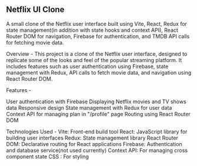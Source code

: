 Netflix UI Clone
----------------------------

A small clone of the Netflix user interface built using Vite, React, Redux for state management(in addition with state hooks and context API), React Router DOM for navigation, Firebase for authentication, and TMDB API calls for fetching movie data.

Overview - 
This project is a clone of the Netflix user interface, designed to replicate some of the looks and feel of the popular streaming platform. It includes features such as user authentication using Firebase, state management with Redux, API calls to fetch movie data, and navigation using React Router DOM.

Features - 

User authentication with Firebase 
Displaying Netflix movies and TV shows data 
Responsive design 
State management with Redux for user data 
Context API for managing plan in "/profile" page
 Routing using React Router DOM

Technologies Used - 
Vite: Front-end build tool 
React: JavaScript library for building user interfaces 
Redux: State management library 
React Router DOM: Declarative routing for React applications 
Firebase: Authentication and database service(not used currently) 
Context API: For managing cross component state CSS : For styling